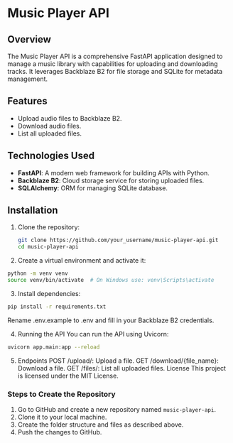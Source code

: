 # Music Player API

## Overview
The Music Player API is a comprehensive FastAPI application designed to manage a music library with capabilities for uploading and downloading tracks. It leverages Backblaze B2 for file storage and SQLite for metadata management.

## Features
- Upload audio files to Backblaze B2.
- Download audio files.
- List all uploaded files.

## Technologies Used
- **FastAPI**: A modern web framework for building APIs with Python.
- **Backblaze B2**: Cloud storage service for storing uploaded files.
- **SQLAlchemy**: ORM for managing SQLite database.

## Installation
1. Clone the repository:
   ```bash
   git clone https://github.com/your_username/music-player-api.git
   cd music-player-api
   ```

2. Create a virtual environment and activate it:

```bash
python -m venv venv
source venv/bin/activate  # On Windows use: venv\Scripts\activate
```

3. Install dependencies:
```bash
pip install -r requirements.txt
```
Rename .env.example to .env and fill in your Backblaze B2 credentials.

4. Running the API
You can run the API using Uvicorn:

```bash
uvicorn app.main:app --reload
```

5. Endpoints
POST /upload/: Upload a file.
GET /download/{file_name}: Download a file.
GET /files/: List all uploaded files.
License
This project is licensed under the MIT License.


### Steps to Create the Repository
1. Go to GitHub and create a new repository named `music-player-api`.
2. Clone it to your local machine.
3. Create the folder structure and files as described above.
4. Push the changes to GitHub.





